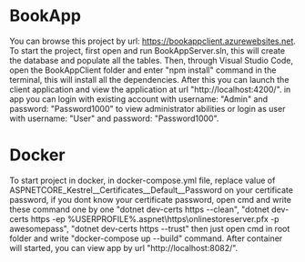 ﻿# BookApp
You can browse this project by url: https://bookappclient.azurewebsites.net.
To start the project, first open and run BookAppServer.sln, this will create the database and populate all the tables. Then, through Visual Studio Code, open the BookAppClient folder and enter "npm install" command in the terminal, this will install all the dependencies. After this you can launch the client application and view the application at url "http://localhost:4200/". in app you can login with existing account with username: "Admin" and password: "Password1000" to view administrator abilities or login as user with username: "User" and password: "Password1000".
# Docker
To start project in docker, in docker-compose.yml file, replace value of ASPNETCORE_Kestrel__Certificates__Default__Password on your certificate password, if you dont know your certificate password, open cmd and write these command one by one 
"dotnet dev-certs https --clean", 
"dotnet dev-certs https -ep %USERPROFILE%\.aspnet\https\onlinestoreserver.pfx -p awesomepass", 
"dotnet dev-certs https --trust"
then just open cmd in root folder and write "docker-compose up --build" command. After container will started, you can view app by url "http://localhost:8082/". 
